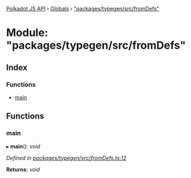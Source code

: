 [Polkadot JS API](../README.md) › [Globals](../globals.md) › ["packages/typegen/src/fromDefs"](_packages_typegen_src_fromdefs_.md)

# Module: "packages/typegen/src/fromDefs"

## Index

### Functions

* [main](_packages_typegen_src_fromdefs_.md#main)

## Functions

###  main

▸ **main**(): *void*

*Defined in [packages/typegen/src/fromDefs.ts:12](https://github.com/polkadot-js/api/blob/637069d723/packages/typegen/src/fromDefs.ts#L12)*

**Returns:** *void*
